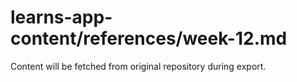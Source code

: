 # learns-app-content/references/week-12.md

Content will be fetched from original repository during export.